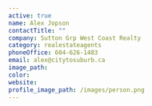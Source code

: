 ```yaml
---
active: true
name: Alex Jopson
contactTitle: ""
company: Sutton Grp West Coast Realty
category: realestateagents
phoneOffice: 604-626-1483
email: alex@citytosuburb.ca
image_path:
color:
website:
profile_image_path: /images/person.png
---
```

